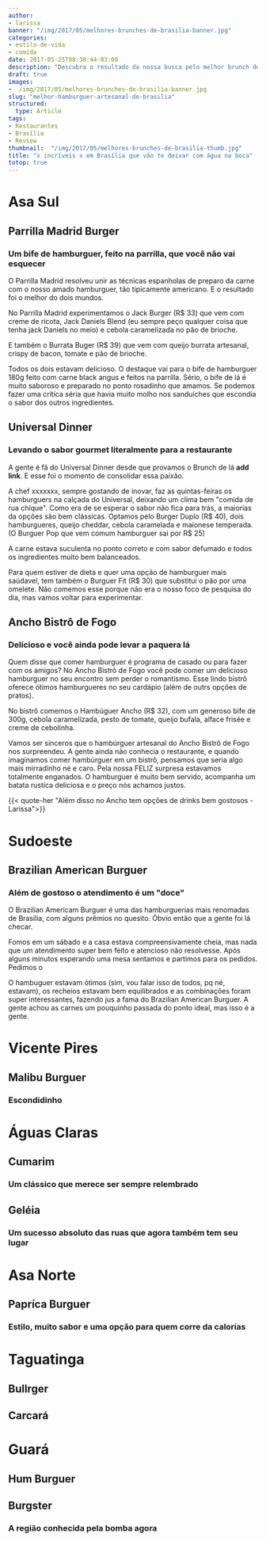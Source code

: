 ```yaml
---
author:
- larissa
banner: "/img/2017/05/melhores-brunches-de-brasilia-banner.jpg"
categories:
- estilo-de-vida
- comida
date: 2017-05-25T08:30:44-03:00
description: "Descubra o resultado da nossa busca pelo melhor brunch de Brasília. Vários lugares em Brasília servem brunches deliciosos que você não pode perder."
draft: true
images:
-  /img/2017/05/melhores-brunches-de-brasilia-banner.jpg
slug: "melhor-hamburguer-artesanal-de-brasilia"
structured:
  type: Article
tags:
- Restaurantes
- Brasília
- Review
thumbnail:  "/img/2017/05/melhores-brunches-de-brasilia-thumb.jpg"
title: "x incríveis x em Brasília que vão te deixar com água na boca"
totop: true
---
```

# Asa Sul
## Parrilla Madrid Burger
### Um bife de hamburguer, feito na parrilla, que você não vai esquecer

O Parrilla Madrid resolveu unir as técnicas espanholas de preparo da carne com o nosso amado hamburguer, tão tipicamente americano. E o resultado foi o melhor do dois mundos.



No Parrilla Madrid experimentamos o Jack Burger (R$ 33) que vem com creme de ricota, Jack Daniels Blend (eu sempre peço qualquer coisa que tenha jack Daniels no meio) e cebola caramelizada no pão de brioche.

E também o Burrata Buger (R$ 39) que vem com queijo burrata artesanal, crispy de bacon, tomate e pão de brioche.

Todos os dois estavam delicioso. O destaque vai para o bife de hamburguer 180g feito com carne black angus e feitos na parrilla. Sério, o bife de lá é muito saboroso e preparado no ponto rosadinho que amamos. Se podemos fazer uma crítica séria que havia muito molho nos sanduíches que escondia o sabor dos outros ingredientes.

## Universal Dinner
### Levando o sabor gourmet literalmente para a restaurante

A gente é fã do Universal Dinner desde que provamos o Brunch de lá **add link**. E esse foi o momento de consolidar essa paixão.

A chef xxxxxxx, sempre gostando de inovar, faz as quintas-feiras os hamburguers na calçada do Universal, deixando um clima bem "comida de rua chique". Como era de se esperar o sabor não fica para trás, a maiorias da opções são bem clássicas. Optamos pelo Burger Duplo (R$ 40), dois hamburgueres, queijo cheddar, cebola caramelada e maionese temperada. (O Burguer Pop que vem comum hamburguer sai por R$ 25)

A carne estava suculenta no ponto correto e com sabor defumado e todos os ingredientes muito bem balanceados.

Para quem estiver de dieta e quer uma opção de hamburguer mais saúdavel, tem também o Burguer Fit (R$ 30) que substitui o pão por uma omelete. Não comemos esse porque não era o nosso foco de pesquisa do dia, mas vamos voltar para experimentar.

## Ancho Bistrô de Fogo
### Delicioso e você ainda pode levar a paquera lá

Quem disse que comer hamburguer é programa de casado ou para fazer com os amigos? No Ancho Bistrô de Fogo você pode comer um delicioso hamburguer no seu encontro sem perder o romantismo. Esse lindo bistrô oferece ótimos hamburgueres no seu cardápio (além de outrs opções de pratos).

No bistrô comemos o Hambúguer Ancho (R$ 32), com um generoso bife de 300g, cebola caramelizada, pesto de tomate, queijo bufala, alface frisée e creme de cebolinha.

Vamos ser sinceros que o hambúrguer artesanal do Ancho Bistrô de Fogo nos surpreendeu. A gente ainda não conhecia o restaurante, e quando imaginamos comer hambúrguer em um bistrô, pensamos que seria algo mais mirradinho né e caro. Pela nossa FELIZ surpresa estavamos totalmente enganados. O hamburguer é muito bem servido, acompanha um batata rustíca deliciosa e o preço nós achamos justos.

{{< quote-her "Além disso no Ancho tem opções de drinks bem gostosos - Larissa">}}

# Sudoeste
## Brazilian American Burguer
### Além de gostoso o atendimento é um "doce"

O Brazilian Americam Burguer é uma das hamburguerias mais renomadas de Brasília, com alguns prêmios no quesito. Óbvio então que a gente foi lá checar.

Fomos em um sábado e a casa estava compreensivamente cheia, mas nada que um atendimento super bem feito e atencioso não resolvesse. Após alguns minutos esperando uma mesa sentamos e partimos para os pedidos. Pedimos o

O hambuguer estavam ótimos (sim, vou falar isso de todos, pq né, estavam), os recheios estavam bem equilibrados e as combinações foram super interessantes, fazendo jus a fama do Brazilian American Burguer. A gente achou as carnes um pouquinho passada do ponto ideal, mas isso é a gente.

# Vicente Pires
## Malibu Burguer
### Escondidinho







# Águas Claras
## Cumarim
### Um clássico que merece ser sempre relembrado

## Geléia
### Um sucesso absoluto das ruas que agora também tem seu lugar

# Asa Norte
## Papríca Burguer
### Estilo, muito sabor e uma opção para quem corre da calorías

# Taguatinga
## Bullrger
###
## Carcará
###

# Guará
## Hum Burguer
###

## Burgster
### A região conhecida pela bomba agora
